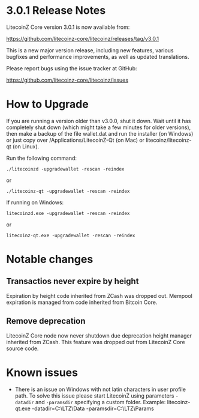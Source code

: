 3.0.1 Release Notes
===============

LitecoinZ Core version 3.0.1 is now available from:

https://github.com/litecoinz-core/litecoinz/releases/tag/v3.0.1

This is a new major version release, including new features, various bugfixes and performance improvements, as well as updated translations.

Please report bugs using the issue tracker at GitHub:

https://github.com/litecoinz-core/litecoinz/issues

How to Upgrade
===============

If you are running a version older than v3.0.0, shut it down. Wait until it has completely
shut down (which might take a few minutes for older versions), then make a
backup of the file wallet.dat and run the installer (on Windows) or just copy
over /Applications/LitecoinZ-Qt (on Mac) or litecoinz/litecoinz-qt (on Linux).

Run the following command:

```./litecoinzd -upgradewallet -rescan -reindex```

or

```./litecoinz-qt -upgradewallet -rescan -reindex```

If running on Windows:

```litecoinzd.exe -upgradewallet -rescan -reindex```

or

```litecoinz-qt.exe -upgradewallet -rescan -reindex```

Notable changes
===============

Transactios never expire by height
-------------------
Expiration by height code inherited from ZCash was dropped out. Mempool expiration is managed from code inherited from Bitcoin Core.

Remove deprecation
-------------------
LitecoinZ Core node now never shutdown due deprecation height manager inherited from ZCash. This feature was dropped out from LitecoinZ Core source code.

Known issues
===============

* There is an issue on Windows with not latin characters in user profile path. To solve this issue please start LitecoinZ using parameters ```-datadir``` and ```-paramsdir``` specifying a custom folder. Example: litecoinz-qt.exe -datadir=C:\LTZ\Data -paramsdir=C:\LTZ\Params
